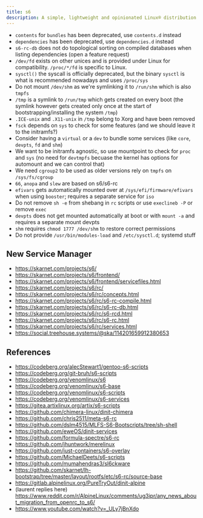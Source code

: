 ```yaml
---
title: s6
description: A simple, lightweight and opinionated Linux® distribution based on musl libc and toybox
---
```


- `contents` for `bundles` has been deprecated, use `contents.d` instead
- `dependencies` has been deprecated, use `dependencies.d` instead
- `s6-rc-db` does not do topological sorting on compiled databases when listing dependencies (open a feature request)
- `/dev/fd` exists on other unices and is provided under Linux for compatibility. `/proc/*/fd` is specific to Linux.
- `sysctl()` the syscall is officially deprecated, but the binary `sysctl` is what is recommended nowadays and uses `/proc/sys`
- Do not mount `/dev/shm` as we're symlinking it to `/run/shm` which is also `tmpfs`
- `/tmp` is a symlink to `/run/tmp` which gets created on every boot (the symlink however gets created only once at the start of bootstrapping/installing the system `/tmp`)
- `.ICE-unix` and `.X11-unix` in `/tmp` belong to Xorg and have been removed
- `fsck` depends on `sys` to check for some features (and we should leave it to the initramfs?)
- Consider having a `virtual` or a `dev` to bundle some services (like `core`, `devpts`, `fd` and `shm`)
- We want to be initramfs agnostic, so use mountpoint to check for `proc` and `sys` (no need for `devtmpfs` becuase the kernel has options for automount and we can control that)
- We need `cgroup2` to be used as older versions rely on `tmpfs` on `/sys/fs/cgroup`
- `66`, `anopa` and `slew` are based on s6/s6-rc
- `efivars` gets automatically mounted over at `/sys/efi/firmware/efivars` when using `booster`; requires a separate service for `iso`
- Do not remove `sh -e` from shebang in `rc` scripts or use `execlineb -P` or remove `exec`
- `devpts` does not get mounted automatically at boot or with `mount -a` and requires a separate mount devpts 
- `shm` requires `chmod 1777 /dev/shm` to restore correct permissions
- Do not provide `/usr/bin/modules-load` and `/etc/sysctl.d`; systemd stuff

## New Service Manager
- https://skarnet.com/projects/s6/
- https://skarnet.com/projects/s6/frontend/
- https://skarnet.com/projects/s6/frontend/servicefiles.html
- https://skarnet.com/projects/s6/rc/
- https://skarnet.com/projects/s6/rc/concepts.html
- https://skarnet.com/projects/s6/rc/s6-rc-compile.html
- https://skarnet.com/projects/s6/rc/s6-rc-db.html
- https://skarnet.com/projects/s6/rc/s6-rcd.html
- https://skarnet.com/projects/s6/rc/s6-rc.html
- https://skarnet.com/projects/s6/rc/services.html
- https://social.treehouse.systems/@ska/114201659912380653

## References
- https://codeberg.org/alecStewart1/gentoo-s6-scripts
- https://codeberg.org/git-bruh/s6-scripts
- https://codeberg.org/venomlinux/s6
- https://codeberg.org/venomlinux/s6-base
- https://codeberg.org/venomlinux/s6-scripts
- https://codeberg.org/venomlinux/s6-services
- https://gitea.artixlinux.org/artix/s6-scripts
- https://github.com/chimera-linux/dinit-chimera
- https://github.com/chris2511/meta-s6-rc
- https://github.com/dslm4515/MLFS-S6-Bootscripts/tree/sh-shell
- https://github.com/eweOS/dinit-services
- https://github.com/formula-spectre/s6-rc
- https://github.com/jhuntwork/merelinux
- https://github.com/just-containers/s6-overlay
- https://github.com/MichaelDeets/s6-scripts
- https://github.com/mumahendras3/sl6ckware
- https://github.com/skarnet/lh-bootstrap/tree/master/layout/rootfs/etc/s6-rc/source-base
- https://gitlab.alpinelinux.org/PureTryOut/dinit-alpine
- (laurent replies here) https://www.reddit.com/r/AlpineLinux/comments/ug3ipr/any_news_about_migration_from_openrc_to_s6/
- https://www.youtube.com/watch?v=_ULy7jBnXdo
